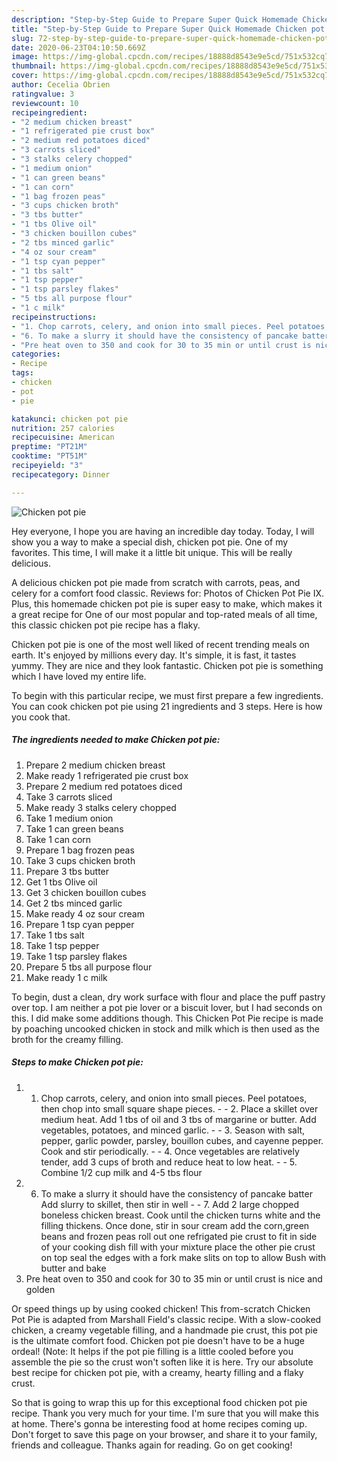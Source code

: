 ```yaml
---
description: "Step-by-Step Guide to Prepare Super Quick Homemade Chicken pot pie"
title: "Step-by-Step Guide to Prepare Super Quick Homemade Chicken pot pie"
slug: 72-step-by-step-guide-to-prepare-super-quick-homemade-chicken-pot-pie
date: 2020-06-23T04:10:50.669Z
image: https://img-global.cpcdn.com/recipes/18888d8543e9e5cd/751x532cq70/chicken-pot-pie-recipe-main-photo.jpg
thumbnail: https://img-global.cpcdn.com/recipes/18888d8543e9e5cd/751x532cq70/chicken-pot-pie-recipe-main-photo.jpg
cover: https://img-global.cpcdn.com/recipes/18888d8543e9e5cd/751x532cq70/chicken-pot-pie-recipe-main-photo.jpg
author: Cecelia Obrien
ratingvalue: 3
reviewcount: 10
recipeingredient:
- "2 medium chicken breast"
- "1 refrigerated pie crust box"
- "2 medium red potatoes diced"
- "3 carrots sliced"
- "3 stalks celery chopped"
- "1 medium onion"
- "1 can green beans"
- "1 can corn"
- "1 bag frozen peas"
- "3 cups chicken broth"
- "3 tbs butter"
- "1 tbs Olive oil"
- "3 chicken bouillon cubes"
- "2 tbs minced garlic"
- "4 oz sour cream"
- "1 tsp cyan pepper"
- "1 tbs salt"
- "1 tsp pepper"
- "1 tsp parsley flakes"
- "5 tbs all purpose flour"
- "1 c milk"
recipeinstructions:
- "1. Chop carrots, celery, and onion into small pieces. Peel potatoes, then chop into small square shape pieces.  2. Place a skillet over medium heat. Add 1 tbs of oil and 3 tbs of margarine or butter. Add vegetables, potatoes, and minced garlic.  3. Season with salt, pepper, garlic powder, parsley, bouillon cubes, and cayenne pepper. Cook and stir periodically.  4. Once vegetables are relatively tender, add 3 cups of broth and reduce heat to low heat.  5. Combine 1/2 cup milk and 4-5 tbs flour"
- "6. To make a slurry it should have the consistency of pancake batter Add slurry to skillet, then stir in well  7. Add 2 large chopped boneless chicken breast. Cook until the chicken turns white and the filling thickens. Once done, stir in sour cream add the corn,green beans and frozen peas roll out one refrigated pie crust to fit in side of your cooking dish fill with your mixture place the other pie crust on top seal the edges with a fork make slits on top to allow Bush with butter and bake"
- "Pre heat oven to 350 and cook for 30 to 35 min or until crust is nice and golden"
categories:
- Recipe
tags:
- chicken
- pot
- pie

katakunci: chicken pot pie 
nutrition: 257 calories
recipecuisine: American
preptime: "PT21M"
cooktime: "PT51M"
recipeyield: "3"
recipecategory: Dinner

---
```



![Chicken pot pie](https://img-global.cpcdn.com/recipes/18888d8543e9e5cd/751x532cq70/chicken-pot-pie-recipe-main-photo.jpg)

Hey everyone, I hope you are having an incredible day today. Today, I will show you a way to make a special dish, chicken pot pie. One of my favorites. This time, I will make it a little bit unique. This will be really delicious.

A delicious chicken pot pie made from scratch with carrots, peas, and celery for a comfort food classic. Reviews for: Photos of Chicken Pot Pie IX. Plus, this homemade chicken pot pie is super easy to make, which makes it a great recipe for One of our most popular and top-rated meals of all time, this classic chicken pot pie recipe has a flaky.

Chicken pot pie is one of the most well liked of recent trending meals on earth. It's enjoyed by millions every day. It's simple, it is fast, it tastes yummy. They are nice and they look fantastic. Chicken pot pie is something which I have loved my entire life.


To begin with this particular recipe, we must first prepare a few ingredients. You can cook chicken pot pie using 21 ingredients and 3 steps. Here is how you cook that.

<!--inarticleads1-->

##### The ingredients needed to make Chicken pot pie:

1. Prepare 2 medium chicken breast
1. Make ready 1 refrigerated pie crust box
1. Prepare 2 medium red potatoes diced
1. Take 3 carrots sliced
1. Make ready 3 stalks celery chopped
1. Take 1 medium onion
1. Take 1 can green beans
1. Take 1 can corn
1. Prepare 1 bag frozen peas
1. Take 3 cups chicken broth
1. Prepare 3 tbs butter
1. Get 1 tbs Olive oil
1. Get 3 chicken bouillon cubes
1. Get 2 tbs minced garlic
1. Make ready 4 oz sour cream
1. Prepare 1 tsp cyan pepper
1. Take 1 tbs salt
1. Take 1 tsp pepper
1. Take 1 tsp parsley flakes
1. Prepare 5 tbs all purpose flour
1. Make ready 1 c milk


To begin, dust a clean, dry work surface with flour and place the puff pastry over top. I am neither a pot pie lover or a biscuit lover, but I had seconds on this. I did make some additions though. This Chicken Pot Pie recipe is made by poaching uncooked chicken in stock and milk which is then used as the broth for the creamy filling. 

<!--inarticleads2-->

##### Steps to make Chicken pot pie:

1. 1. Chop carrots, celery, and onion into small pieces. Peel potatoes, then chop into small square shape pieces. -  - 2. Place a skillet over medium heat. Add 1 tbs of oil and 3 tbs of margarine or butter. Add vegetables, potatoes, and minced garlic. -  - 3. Season with salt, pepper, garlic powder, parsley, bouillon cubes, and cayenne pepper. Cook and stir periodically. -  - 4. Once vegetables are relatively tender, add 3 cups of broth and reduce heat to low heat. -  - 5. Combine 1/2 cup milk and 4-5 tbs flour
1. 6. To make a slurry it should have the consistency of pancake batter Add slurry to skillet, then stir in well -  - 7. Add 2 large chopped boneless chicken breast. Cook until the chicken turns white and the filling thickens. Once done, stir in sour cream add the corn,green beans and frozen peas roll out one refrigated pie crust to fit in side of your cooking dish fill with your mixture place the other pie crust on top seal the edges with a fork make slits on top to allow Bush with butter and bake
1. Pre heat oven to 350 and cook for 30 to 35 min or until crust is nice and golden


Or speed things up by using cooked chicken! This from-scratch Chicken Pot Pie is adapted from Marshall Field&#39;s classic recipe. With a slow-cooked chicken, a creamy vegetable filling, and a handmade pie crust, this pot pie is the ultimate comfort food. Chicken pot pie doesn&#39;t have to be a huge ordeal! (Note: It helps if the pot pie filling is a little cooled before you assemble the pie so the crust won&#39;t soften like it is here. Try our absolute best recipe for chicken pot pie, with a creamy, hearty filling and a flaky crust. 

So that is going to wrap this up for this exceptional food chicken pot pie recipe. Thank you very much for your time. I'm sure that you will make this at home. There's gonna be interesting food at home recipes coming up. Don't forget to save this page on your browser, and share it to your family, friends and colleague. Thanks again for reading. Go on get cooking!
